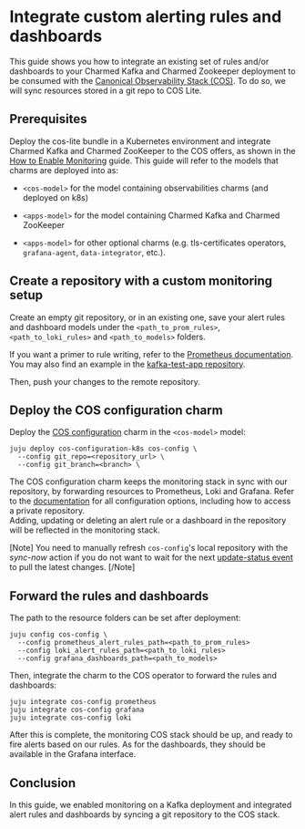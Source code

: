# Integrate custom alerting rules and dashboards

This guide shows you how to integrate an existing set of rules and/or dashboards to your Charmed Kafka and Charmed Zookeeper deployment to be consumed with the [Canonical Observability Stack (COS)](https://charmhub.io/topics/canonical-observability-stack).
To do so, we will sync resources stored in a git repo to COS Lite.

## Prerequisites

Deploy the cos-lite bundle in a Kubernetes environment and integrate Charmed Kafka and Charmed ZooKeeper to the COS offers, as shown in the [How to Enable Monitoring](/t/charmed-kafka-k8s-how-to-enable-monitoring/10291) guide.
This guide will refer to the models that charms are deployed into as:

* `<cos-model>` for the model containing observabilities charms (and deployed on k8s)

* `<apps-model>` for the model containing Charmed Kafka and Charmed ZooKeeper

* `<apps-model>` for other optional charms (e.g. tls-certificates operators, `grafana-agent`, `data-integrator`, etc.).

## Create a repository with a custom monitoring setup


Create an empty git repository, or in an existing one, save your alert rules and dashboard models under the `<path_to_prom_rules>`, `<path_to_loki_rules>` and `<path_to_models>` folders.

If you want a primer to rule writing, refer to the [Prometheus documentation](https://prometheus.io/docs/prometheus/latest/configuration/alerting_rules/).  
You may also find an example in the [kafka-test-app repository](https://github.com/canonical/kafka-test-app).

Then, push your changes to the remote repository.


## Deploy the COS configuration charm

Deploy the [COS configuration](https://charmhub.io/cos-configuration-k8s) charm in the `<cos-model>` model:

```shell
juju deploy cos-configuration-k8s cos-config \
  --config git_repo=<repository_url> \
  --config git_branch=<branch> \
```

The COS configuration charm keeps the monitoring stack in sync with our repository, by forwarding resources to Prometheus, Loki and Grafana.
Refer to the [documentation](https://charmhub.io/cos-configuration-k8s/configure) for all configuration options, including how to access a private repository.  
Adding, updating or deleting an alert rule or a dashboard in the repository will be reflected in the monitoring stack.

[Note]
You need to manually refresh `cos-config`'s local repository with the *sync-now* action if you do not want to wait for the next [update-status event](/t/event-update-status/6484) to pull the latest changes.
[/Note]


## Forward the rules and dashboards

The path to the resource folders can be set after deployment:

```shell
juju config cos-config \
  --config prometheus_alert_rules_path=<path_to_prom_rules>
  --config loki_alert_rules_path=<path_to_loki_rules>
  --config grafana_dashboards_path=<path_to_models>
```

Then, integrate the charm to the COS operator to forward the rules and dashboards:

```shell
juju integrate cos-config prometheus
juju integrate cos-config grafana
juju integrate cos-config loki
```

After this is complete, the monitoring COS stack should be up, and ready to fire alerts based on our rules.
As for the dashboards, they should be available in the Grafana interface.

## Conclusion

In this guide, we enabled monitoring on a Kafka deployment and integrated alert rules and dashboards by syncing a git repository to the COS stack.